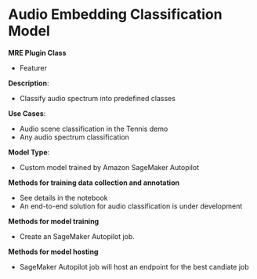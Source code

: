 # Audio Embedding Classification Model

**MRE Plugin Class**
- Featurer

**Description**:  
- Classify audio spectrum into predefined classes  

**Use Cases**:  
- Audio scene classification in the Tennis demo  
- Any audio spectrum classification  

**Model Type**:  
- Custom model trained by Amazon SageMaker Autopilot

**Methods for training data collection and annotation**  
- See details in the notebook
- An end-to-end solution for audio classification is under development

**Methods for model training**  
- Create an SageMaker Autopilot job.   

**Methods for model hosting**  
- SageMaker Autopilot job will host an endpoint for the best candiate job
